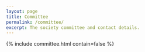 ```yaml
---
layout: page
title: Committee
permalink: /committee/
excerpt: The society committee and contact details.
---
```


{% include committee.html contain=false %}
